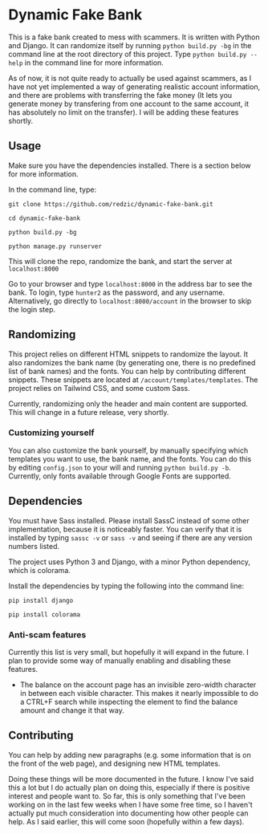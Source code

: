 # Dynamic Fake Bank

This is a fake bank created to mess with scammers. It is written with Python and Django. It can randomize itself by running `python build.py -bg` in the command line at the root directory of this project. Type `python build.py --help` in the command line for more information.

As of now, it is not quite ready to actually be used against scammers, as I have not yet implemented a way of generating realistic account information, and there are problems with transferring the fake money (It lets you generate money by transfering from one account to the same account, it has absolutely no limit on the transfer). I will be adding these features shortly.

## Usage

Make sure you have the dependencies installed. There is a section below for more information.

In the command line, type:

```
git clone https://github.com/redzic/dynamic-fake-bank.git

cd dynamic-fake-bank

python build.py -bg

python manage.py runserver
```

This will clone the repo, randomize the bank, and start the server at `localhost:8000`

Go to your browser and type `localhost:8000` in the address bar to see the bank. To login, type `hunter2` as the password, and any username. Alternatively, go directly to `localhost:8000/account` in the browser to skip the login step.

## Randomizing

This project relies on different HTML snippets to randomize the layout. It also randomizes the bank name (by generating one, there is no predefined list of bank names) and the fonts. You can help by contributing different snippets. These snippets are located at `/account/templates/templates`. The project relies on Tailwind CSS, and some custom Sass.

Currently, randomizing only the header and main content are supported. This will change in a future release, very shortly.

### Customizing yourself

You can also customize the bank yourself, by manually specifying which templates you want to use, the bank name, and the fonts. You can do this by editing `config.json` to your will and running `python build.py -b`. Currently, only fonts available through Google Fonts are supported.

## Dependencies

You must have Sass installed. Please install SassC instead of some other implementation, because it is noticeably faster. You can verify that it is installed by typing `sassc -v` or `sass -v` and seeing if there are any version numbers listed.

The project uses Python 3 and Django, with a minor Python dependency, which is colorama.

Install the dependencies by typing the following into the command line:

```
pip install django

pip install colorama
```

### Anti-scam features

Currently this list is very small, but hopefully it will expand in the future. I plan to provide some way of manually enabling and disabling these features.

- The balance on the account page has an invisible zero-width character in between each visible character. This makes it nearly impossible to do a CTRL+F search while inspecting the element to find the balance amount and change it that way.

## Contributing

You can help by adding new paragraphs (e.g. some information that is on the front of the web page), and designing new HTML templates.

Doing these things will be more documented in the future. I know I've said this a lot but I do actually plan on doing this, especially if there is positive interest and people want to. So far, this is only something that I've been working on in the last few weeks when I have some free time, so I haven't actually put much consideration into documenting how other people can help. As I said earlier, this will come soon (hopefully within a few days).
